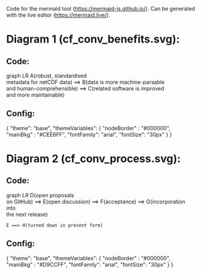 Code for the mermaid tool (https://mermaid-js.github.io/). Can be
generated with the live editor (https://mermaid.live/).


Diagram 1 (cf_conv_benefits.svg):
=================================

Code:
-----

graph LR
    A(robust, standardised<br>metadata for netCDF data)
    ==> B(data is more machine-parsable <br>and human-comprehensible)
    ==> C(related software is improved<br>and more maintainable)


Config:
-------

{
  "theme": "base",
  "themeVariables": {
    "nodeBorder" : "#000000",
    "mainBkg" : "#CEE6FF",
    "fontFamily": "arial",
    "fontSize": "30px"
  }
}


Diagram 2 (cf_conv_process.svg):
================================

Code:
-----

graph LR
    D(open proposals<br>on GitHub)
    ==> E(open discussion)
    ==> F(acceptance)
    ==> G(incorporation into<br>the next release)

    E ==> H(turned down in present form)

Config:
-------

{
  "theme": "base",
  "themeVariables": {
    "nodeBorder" : "#000000",
    "mainBkg" : "#D9CCFF",
    "fontFamily": "arial",
    "fontSize": "30px"
  }
}
